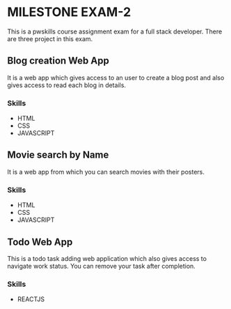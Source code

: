 # MILESTONE EXAM-2
This is a pwskills course assignment exam for a full stack developer.
There are three project in this exam.
## Blog creation Web App
It is a web app which gives access to an user to create a blog post and also gives access to read each blog in details.
### Skills
- HTML
- CSS
- JAVASCRIPT

## Movie search by Name
It is a web app from which you can search movies with their posters.
### Skills
- HTML
- CSS
- JAVASCRIPT

## Todo Web App
This is a todo task adding web application which also gives access to navigate work status. You can remove your task after completion.
### Skills
- REACTJS
